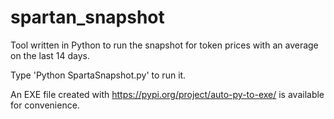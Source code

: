 # spartan_snapshot
Tool written in Python to run the snapshot for token prices with an average on the last 14 days.

Type 'Python SpartaSnapshot.py' to run it.

An EXE file created with https://pypi.org/project/auto-py-to-exe/ is available for convenience.
